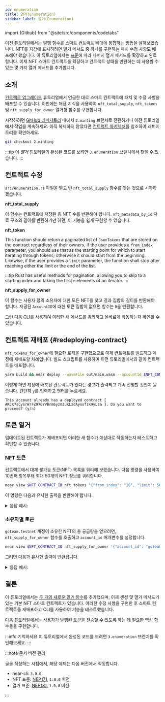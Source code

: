 ```yaml
---
id: enumeration
title: 열거(Enumeration)
sidebar_label: 열거(Enumeration)
---
```


import {Github} from "@site/src/components/codetabs"

이전 튜토리얼에서는 발행 함수를 스마트 컨트랙트 뼈대에 통합하는 방법을 살펴보았습니다. NFT를 지갑에 표시하려면 열거 메서드 중 하나를 구현하는 패치 수정 사항도 배포해야 했습니다. 이 튜토리얼에서는 [표준](https://nomicon.io/Standards/Tokens/NonFungibleToken/Enumeration)에 따라 나머지 열거 메서드를 확장하고 완료합니다. 이제 NFT 스마트 컨트랙트를 확장하고 컨트랙트 상태를 반환하는 데 사용할 수 있는 몇 가지 열거 메서드를 추가합니다.

## 소개

[컨트랙트 업그레이드](/tutorials/nfts/upgrade-contract/) 튜토리얼에서 언급한 대로 스마트 컨트랙트에 패치 및 수정 사항을 배포할 수 있습니다. 이번에는 해당 지식을 사용하여 `nft_total_supply`, `nft_tokens` 및 `nft_supply_for_owner` 열거형 함수를 구현합니다.

시작하려면 [GitHub 레퍼지토리](https://github.com/near-examples/nft-tutorial/) 내에서 `2.minting` 브랜치로 전환하거나 이전 튜토리얼에서 작업을 계속하세요. 아직 복제하지 않았다면 [컨트랙트 아키텍처](/tutorials/nfts/skeleton#building-the-skeleton)를 참조하여 레퍼지토리를 확인하세요.

```bash
git checkout 2.minting
```

:::tip 이 _열거_ 튜토리얼의 완성된 코드를 보려면 `3.enumeration` 브랜치에서 찾을 수 있습니다. :::

## 컨트랙트 수정

`src/enumeration.rs` 파일을 열고 빈 `nft_total_supply` 함수를 찾는 것으로 시작하겠습니다.

**nft_total_supply**

이 함수는 컨트랙트에 저장된 총 NFT 수를 반환해야 합니다. `nft_metadata_by_id` 자료 구조의 길이를 반환하기만 하면, 이 기능을 쉽게 구현할 수 있습니다.

<Github language="rust" start="5" end="9" url="https://github.com/near-examples/nft-tutorial/blob/3.enumeration/nft-contract/src/enumeration.rs" />

**nft_token**

This function should return a paginated list of `JsonTokens` that are stored on the contract regardless of their owners. If the user provides a `from_index` parameter, you should use that as the starting point for which to start iterating through tokens; otherwise it should start from the beginning. Likewise, if the user provides a `limit` parameter, the function shall stop after reaching either the limit or the end of the list.

:::tip Rust has useful methods for pagination, allowing you to skip to a starting index and taking the first `n` elements of an iterator. :::

<Github language="rust" start="11" end="27" url="https://github.com/near-examples/nft-tutorial/blob/3.enumeration/nft-contract/src/enumeration.rs" />

**nft_supply_for_owner**

이 함수는 사용자 정의 소유자에 대한 모든 NFT를 찾고 결과 집합의 길이를 반환해야 합니다. 제공된 `AccountID`에 대한 토큰 집합이 없으면 함수는 `0`을 반환합니다.

<Github language="rust" start="28" end="43" url="https://github.com/near-examples/nft-tutorial/blob/3.enumeration/nft-contract/src/enumeration.rs" />

그런 다음 CLI를 사용하여 이러한 새 메서드를 쿼리하고 올바르게 작동하는지 확인할 수 있습니다.

## 컨트랙트 재배포 {#redeploying-contract}

`nft_tokens_for_owner`에 필요한 로직을 구현했으므로 이제 컨트랙트를 빌드하고 계정에 재배포할 차례입니다. 빌드 스크립트를 사용하여 이전 튜토리얼에서와 같이 컨트랙트를 배포합니다.

```bash
yarn build && near deploy --wasmFile out/main.wasm --accountId $NFT_CONTRACT_ID
```

이렇게 하면 계정에 배포된 컨트랙트가 있다는 경고가 출력되고 계속 진행할 것인지 묻습니다. 간단히 `y`를 입력하고 엔터를 누르세요.

```
This account already has a deployed contract [ AKJK7sCysrWrFZ976YVBnm6yzmJuKLzdAyssfzK9yLsa ]. Do you want to proceed? (y/n)
```

## 토큰 열거

업데이트된 컨트랙트가 재배포되면 이러한 새 함수가 예상대로 작동하는지 테스트하고 확인할 수 있습니다.

### NFT 토큰

컨트랙트에서 대체 불가능 토큰(NFT) 목록을 쿼리해 보겠습니다. 다음 명령을 사용하여 10번째 항목부터 최대 50개의 NFT 정보를 쿼리합니다.

```bash
near view $NFT_CONTRACT_ID nft_tokens '{"from_index": "10", "limit": 50}'
```

이 명령은 다음과 유사한 출력을 반환해야 합니다.

<details>
<summary>응답 예시: </summary>
<p>

```json
[]
```

</p>
</details>

### 소유자별 토큰

`goteam.testnet` 계정이 소유한 NFT의 총 공급량을 얻으려면, `nft_supply_for_owner` 함수를 호출하고 `account_id` 매개변수를 설정합니다.

```bash
near view $NFT_CONTRACT_ID nft_supply_for_owner '{"account_id": "goteam.testnet"}'
```

그러면 다음과 유사한 출력이 반환됩니다.

<details>
<summary>응답 예시: </summary>
<p>

```json
0
```

</p>
</details>

## 결론

이 튜토리얼에서는 [두 개의 새로운 열거 함수](/tutorials/nfts/enumeration#modifications-to-the-contract)를 추가했으며, 이제 생성 및 열거 메서드가 있는 기본 NFT 스마트 컨트랙트가 있습니다. 이러한 수정 사항을 구현한 후 스마트 컨트랙트를 재배포하고 CLI를 사용하여 기능을 테스트했습니다.

[다음 튜토리얼](/tutorials/nfts/core)에서는 사용자가 발행된 토큰을 전송할 수 있도록 하는 데 필요한 핵심 함수들을 구현합니다.

:::info 기억하세요 이 튜토리얼에서 완성된 코드를 보려면 `3.enumeration` 브랜치를 확인해보세요. :::

:::note 문서 버전 관리

글을 작성하는 시점에서, 해당 예제는 다음 버전에서 작동합니다.

- near-cli: `3.0.0`
- NFT 표준: [NEP171](https://nomicon.io/Standards/Tokens/NonFungibleToken/Core), `1.0.0` 버전
- 열거 표준: [NEP181](https://nomicon.io/Standards/Tokens/NonFungibleToken/Enumeration), `1.0.0` 버전

:::
